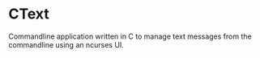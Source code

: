 # CText
Commandline application written in C to manage text messages from the commandline using an ncurses UI.
